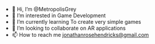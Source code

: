 - 👋 Hi, I’m @MetropolisGrey
- 👀 I’m interested in Game Development
- 🌱 I’m currently learning To create very simple games
- 💞️ I’m looking to collaborate on AR applications 
- 📫 How to reach me jonathanrosehendricks@gmail.com

<!---
MetropolisGrey/MetropolisGrey is a ✨ special ✨ repository because its `README.md` (this file) appears on your GitHub profile.
You can click the Preview link to take a look at your changes.
--->
